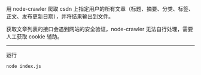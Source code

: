用 node-crawler 爬取 csdn 上指定用户的所有文章（标题、摘要、分类、标签、正文、发布更新日期），并将结果输出到文件。

获取文章列表的接口会遇到网站的安全验证，node-crawler 无法自行处理，需要人工获取 cookie 辅助。

---

运行
```
node index.js
```
